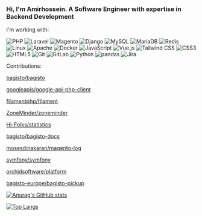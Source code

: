 ### Hi, I'm Amirhossein. A Software Engineer with expertise in Backend Development

I'm working with:

![PHP](https://img.shields.io/static/v1?style=for-the-badge&message=PHP&color=777BB4&logo=PHP&logoColor=FFFFFF&label=)
![Laravel](https://img.shields.io/static/v1?style=for-the-badge&message=Laravel&color=FF2D20&logo=Laravel&logoColor=FFFFFF&label=)
![Magento](https://img.shields.io/static/v1?style=for-the-badge&message=Magento&color=EE672F&logo=Magento&logoColor=FFFFFF&label=)
![Django](https://img.shields.io/static/v1?style=for-the-badge&message=Django&color=092E20&logo=Django&logoColor=FFFFFF&label=)
![MySQL](https://img.shields.io/static/v1?style=for-the-badge&message=MySQL&color=4479A1&logo=MySQL&logoColor=FFFFFF&label=)
![MariaDB](https://img.shields.io/static/v1?style=for-the-badge&message=MariaDB&color=003545&logo=MariaDB&logoColor=FFFFFF&label=)
![Redis](https://img.shields.io/static/v1?style=for-the-badge&message=Redis&color=DC382D&logo=Redis&logoColor=FFFFFF&label=)
![Linux](https://img.shields.io/static/v1?style=for-the-badge&message=Linux&color=222222&logo=Linux&logoColor=FCC624&label=)
![Apache](https://img.shields.io/static/v1?style=for-the-badge&message=Apache&color=D22128&logo=Apache&logoColor=FFFFFF&label=)
![Docker](https://img.shields.io/static/v1?style=for-the-badge&message=Docker&color=2496ED&logo=Docker&logoColor=FFFFFF&label=)
![JavaScript](https://img.shields.io/static/v1?style=for-the-badge&message=JavaScript&color=222222&logo=JavaScript&logoColor=F7DF1E&label=)
![Vue.js](https://img.shields.io/static/v1?style=for-the-badge&message=Vue.js&color=222222&logo=Vue.js&logoColor=4FC08D&label=)
![Tailwind CSS](https://img.shields.io/static/v1?style=for-the-badge&message=Tailwind+CSS&color=222222&logo=Tailwind+CSS&logoColor=06B6D4&label=)
![CSS3](https://img.shields.io/static/v1?style=for-the-badge&message=CSS3&color=1572B6&logo=CSS3&logoColor=FFFFFF&label=)
![HTML5](https://img.shields.io/static/v1?style=for-the-badge&message=HTML5&color=E34F26&logo=HTML5&logoColor=FFFFFF&label=)
![Git](https://img.shields.io/static/v1?style=for-the-badge&message=Git&color=F05032&logo=Git&logoColor=FFFFFF&label=)
![GitLab](https://img.shields.io/static/v1?style=for-the-badge&message=GitLab&color=FC6D26&logo=GitLab&logoColor=FFFFFF&label=)
![Python](https://img.shields.io/static/v1?style=for-the-badge&message=Python&color=3776AB&logo=Python&logoColor=FFFFFF&label=)
![pandas](https://img.shields.io/static/v1?style=for-the-badge&message=pandas&color=150458&logo=pandas&logoColor=FFFFFF&label=)
![Jira](https://img.shields.io/static/v1?style=for-the-badge&message=Jira&color=0052CC&logo=Jira&logoColor=FFFFFF&label=)

Contributions:

[bagisto/bagisto](https://github.com/bagisto/bagisto/pulls?q=is%3Apr+author%3AAmooAti+)

[googleapis/google-api-php-client](https://github.com/googleapis/google-api-php-client/pulls?q=is%3Apr+author%3AAmooAti+)

[filamentphp/filament](https://github.com/filamentphp/filament/pulls?q=is%3Apr+author%3AAmooAti+)

[ZoneMinder/zoneminder](https://github.com/ZoneMinder/zoneminder/pulls?q=is%3Apr+author%3AAmooAti+)

[Hi-Folks/statistics](https://github.com/Hi-Folks/statistics/pulls?q=is%3Apr+author%3AAmooAti+)

[bagisto/bagisto-docs](https://github.com/bagisto/bagisto-docs/pulls?q=is%3Apr+author%3AAmooAti+)

[mosesdinakaran/magento-log](https://github.com/mosesdinakaran/magento-log/pulls?q=is%3Apr+author%3AAmooAti+)

[symfony/symfony](https://github.com/symfony/symfony/pulls?q=is%3Apr+author%3AAmooAti+)

[orchidsoftware/platform](https://github.com/orchidsoftware/platform/pulls?q=is%3Apr+author%3AAmooAti+)

[bagisto-europe/bagisto-pickup](https://github.com/bagisto-europe/bagisto-pickup/pulls?q=is%3Apr+author%3AAmooAti+)


[![Anurag's GitHub stats](https://github-readme-stats.vercel.app/api?username=amooati&show_icons=true&theme=radical)](https://github.com/anuraghazra/github-readme-stats) 

[![Top Langs](https://github-readme-stats.vercel.app/api/top-langs/?username=amooati&langs_count=8&layout=compact)](https://github.com/anuraghazra/github-readme-stats)


<!--
**AmooAti/AmooAti** is a ✨ _special_ ✨ repository because its `README.md` (this file) appears on your GitHub profile.

Here are some ideas to get you started:

- 🔭 I’m currently working on ...
- 🌱 I’m currently learning ...
- 👯 I’m looking to collaborate on ...                        
- 🤔 I’m looking for help with ...
- 💬 Ask me about ...
- 📫 How to reach me: ...
- 😄 Pronouns: ...
- ⚡ Fun fact: ...
-->
